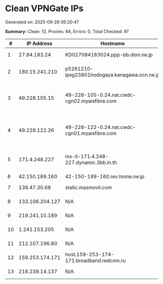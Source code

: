 # Clean VPNGate IPs
Generated on: 2025-09-28 06:20:47

**Summary:** Clean: 13, Proxies: 84, Errors: 0, Total Checked: 97

| # | IP Address | Hostname | Type | Country | Provider |
|---|------------|----------|------|---------|----------|
| 1 | 27.84.183.24 | KD027084183024.ppp-bb.dion.ne.jp | Wireless | JP | KDDI CORPORATION |
| 2 | 180.15.241.210 | p5261210-ipxg23801hodogaya.kanagawa.ocn.ne.jp | Business | JP | NTT Communications Corporation |
| 3 | 49.228.105.15 | 49-228-105-0.24.nat.cwdc-cgn02.myaisfibre.com | Wireless | TH | ADVANCED WIRELESS NETWORK COMPANY LIMITED |
| 4 | 49.228.122.26 | 49-228-122-0.24.nat.cwdc-cgn01.myaisfibre.com | Residential | TH | ADVANCED WIRELESS NETWORK COMPANY LIMITED |
| 5 | 171.4.248.227 | mx-ll-171.4.248-227.dynamic.3bb.in.th | Residential | TH | Triple T Broadband Public Company Limited |
| 6 | 42.150.189.160 | 42-150-189-160.rev.home.ne.jp | Wireless | JP | JCOM Co., Ltd. |
| 7 | 139.47.30.68 | static.masmovil.com | Business | ES | XTRA TELECOM S.A. |
| 8 | 133.106.204.127 | N/A | Wireless | JP | Rakuten Mobile, Inc. |
| 9 | 219.241.10.189 | N/A | Business | KR | SK Broadband Co Ltd |
| 10 | 1.241.153.205 | N/A | Business | KR | SK Broadband Co Ltd |
| 11 | 212.107.196.80 | N/A | Business | RU | PJSC Rostelecom |
| 12 | 159.253.174.171 | host.159-253-174-171.broadband.redcom.ru | Residential | RU | JSC "Redcom-lnternet" |
| 13 | 218.239.14.137 | N/A | Residential | KR | SK Broadband Co Ltd |
